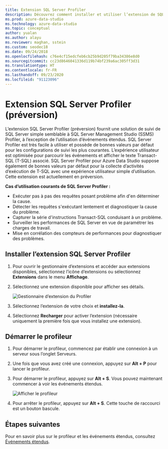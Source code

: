 ```yaml
---
title: Extension SQL Server Profiler
description: Découvrez comment installer et utiliser l’extension de SQL Server Profiler. Solution de suivi de SQL Server facile à utiliser, similaire au Profiler SSMS.
ms.prod: azure-data-studio
ms.technology: azure-data-studio
ms.topic: conceptual
author: yualan
ms.author: alayu
ms.reviewer: maghan, sstein
ms.custom: seodec18
ms.date: 09/24/2018
ms.openlocfilehash: c76e4cf15edcfeb6cb25b9d205f79ba34386e8d0
ms.sourcegitcommit: cc23d8646041336d119b74bf239a6ac305ff3d31
ms.translationtype: HT
ms.contentlocale: fr-FR
ms.lasthandoff: 09/23/2020
ms.locfileid: "91123096"
---
```

# <a name="sql-server-profiler-extension-preview"></a>Extension SQL Server Profiler (préversion)

L’extension SQL Server Profiler (préversion) fournit une solution de suivi de SQL Server simple semblable à SQL Server Management Studio (SSMS) Profiler, à l’exception de l’utilisation d’événements étendus. SQL Server Profiler est très facile à utiliser et possède de bonnes valeurs par défaut pour les configurations de suivi les plus courantes. L’expérience utilisateur est optimisée pour parcourir les événements et afficher le texte Transact-SQL (T-SQL) associé. SQL Server Profiler pour Azure Data Studio suppose également de bonnes valeurs par défaut pour la collecte d’activités d’exécution de T-SQL avec une expérience utilisateur simple d’utilisation. Cette extension est actuellement en préversion.

**Cas d’utilisation courants de SQL Server Profiler :**

- Exécuter pas à pas des requêtes posant problème afin d'en déterminer la cause.
- Détecter les requêtes s'exécutant lentement et diagnostiquer la cause du problème.
- Capturer la série d'instructions Transact-SQL conduisant à un problème.
- Surveiller les performances de SQL Server en vue de paramétrer les charges de travail.
- Mise en corrélation des compteurs de performances pour diagnostiquer des problèmes.

## <a name="install-the-sql-server-profiler-extension"></a>Installer l’extension SQL Server Profiler

1. Pour ouvrir le gestionnaire d’extensions et accéder aux extensions disponibles, sélectionnez l’icône d’extensions ou sélectionnez **Extensions** dans le menu **Affichage**.
2. Sélectionnez une extension disponible pour afficher ses détails.

    ![Gestionnaire d’extension du Profiler](media/sql-server-profiler-extension/profiler-extension.png)

3. Sélectionnez l’extension de votre choix et **installez-la**.
4. Sélectionnez **Recharger** pour activer l’extension (nécessaire uniquement la première fois que vous installez une extension).

## <a name="start-profiler"></a>Démarrer le profileur

1. Pour démarrer le profileur, commencez par établir une connexion à un serveur sous l’onglet Serveurs.
2. Une fois que vous avez créé une connexion, appuyez sur **Alt + P** pour lancer le profileur.
3. Pour démarrer le profileur, appuyez sur **Alt + S**. Vous pouvez maintenant commencer à voir les événements étendus.

    ![Afficher le profileur](media/sql-server-profiler-extension/view-profiler.png)

4. Pour arrêter le profileur, appuyez sur **Alt + S**. Cette touche de raccourci est un bouton bascule.

## <a name="next-steps"></a>Étapes suivantes

Pour en savoir plus sur le profileur et les événements étendus, consultez [Événements étendus](../../relational-databases/extended-events/extended-events.md).